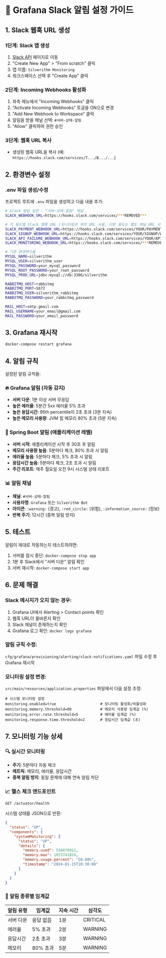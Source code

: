 # 🔔 Grafana Slack 알림 설정 가이드

## 1. Slack 웹훅 URL 생성

### 1단계: Slack 앱 생성
1. [Slack API](https://api.slack.com/apps) 페이지로 이동
2. "Create New App" > "From scratch" 클릭
3. 앱 이름: `Silverithm Monitoring`
4. 워크스페이스 선택 후 "Create App" 클릭

### 2단계: Incoming Webhooks 활성화
1. 좌측 메뉴에서 "Incoming Webhooks" 클릭
2. "Activate Incoming Webhooks" 토글을 ON으로 변경
3. "Add New Webhook to Workspace" 클릭
4. 알림을 받을 채널 선택: `#서버-상태-알림`
5. "Allow" 클릭하여 권한 승인

### 3단계: 웹훅 URL 복사
- 생성된 웹훅 URL을 복사 (예: `https://hooks.slack.com/services/T.../B.../...`)

## 2. 환경변수 설정

### .env 파일 생성/수정
프로젝트 루트에 `.env` 파일을 생성하고 다음 내용 추가:

```bash
# Slack 알림 설정 - "서버-상태-알림" 채널
SLACK_WEBHOOK_URL=https://hooks.slack.com/services/***REMOVED***

# 각 용도별 Slack 웹훅 URL (모니터링은 위의 URL 사용, 다른 용도는 별도 채널 URL 사용 가능)
SLACK_PAYMENT_WEBHOOK_URL=https://hooks.slack.com/services/YOUR/PAYMENT/WEBHOOK_URL
SLACK_SIGNUP_WEBHOOK_URL=https://hooks.slack.com/services/YOUR/SIGNUP/WEBHOOK_URL  
SLACK_API_FAILURE_WEBHOOK_URL=https://hooks.slack.com/services/YOUR/API_FAILURE/WEBHOOK_URL
SLACK_MONITORING_WEBHOOK_URL=https://hooks.slack.com/services/***REMOVED***

# 기존 환경변수들
MYSQL_NAME=silverithm
MYSQL_USER=silverithm_user
MYSQL_PASSWORD=your_mysql_password
MYSQL_ROOT_PASSWORD=your_root_password
MYSQL_PROD_URL=jdbc:mysql://db:3306/silverithm

RABBITMQ_HOST=rabbitmq  
RABBITMQ_PORT=5672
RABBITMQ_USER=silverithm_rabbitmq
RABBITMQ_PASSWORD=your_rabbitmq_password

MAIL_HOST=smtp.gmail.com
MAIL_USERNAME=your_email@gmail.com
MAIL_PASSWORD=your_email_password
```

## 3. Grafana 재시작

```bash
docker-compose restart grafana
```

## 4. 알림 규칙

설정된 알림 규칙들:

### 🔥 Grafana 알림 (자동 감지)
- **서버 다운**: 1분 이상 서버 무응답
- **높은 에러율**: 5분간 5xx 에러율 5% 초과
- **높은 응답시간**: 95th percentile이 2초 초과 (3분 지속)
- **높은 메모리 사용량**: JVM 힙 메모리 80% 초과 (5분 지속)

### 🤖 Spring Boot 알림 (애플리케이션 레벨)
- **서버 시작**: 애플리케이션 시작 후 30초 후 알림
- **메모리 사용량 높음**: 5분마다 체크, 80% 초과 시 알림
- **에러율 높음**: 5분마다 체크, 5% 초과 시 알림  
- **응답시간 높음**: 5분마다 체크, 2초 초과 시 알림
- **주간 리포트**: 매주 월요일 오전 9시 시스템 상태 리포트

### 📊 알림 채널
- **채널**: `#서버-상태-알림`
- **사용자명**: `Grafana` 또는 `Silverithm Bot`
- **아이콘**: `:warning:` (경고), `:red_circle:` (위험), `:information_source:` (정보)
- **반복 주기**: 12시간 (중복 알림 방지)

## 5. 테스트

알림이 제대로 작동하는지 테스트하려면:

1. 서버를 잠시 중단: `docker-compose stop app`
2. 1분 후 Slack에서 "서버 다운" 알림 확인
3. 서버 재시작: `docker-compose start app`

## 6. 문제 해결

### Slack 메시지가 오지 않는 경우:
1. Grafana UI에서 Alerting > Contact points 확인
2. 웹훅 URL이 올바른지 확인  
3. Slack 채널이 존재하는지 확인
4. Grafana 로그 확인: `docker logs grafana`

### 알림 규칙 수정:
`cfg/grafana/provisioning/alerting/slack-notifications.yaml` 파일 수정 후 Grafana 재시작

### 모니터링 설정 변경:
`src/main/resources/application.properties` 파일에서 다음 설정 조정:
```properties
# 시스템 모니터링 설정
monitoring.enabled=true                    # 모니터링 활성화/비활성화
monitoring.memory.threshold=80             # 메모리 사용량 임계값 (%)
monitoring.error.rate.threshold=5          # 에러율 임계값 (%)
monitoring.response.time.threshold=2       # 응답시간 임계값 (초)
```

## 7. 모니터링 기능 상세

### 🔍 실시간 모니터링
- **주기**: 5분마다 자동 체크
- **메트릭**: 메모리, 에러율, 응답시간
- **중복 알림 방지**: 동일 문제에 대해 연속 알림 차단

### 📈 헬스 체크 엔드포인트
```
GET /actuator/health
```
시스템 상태를 JSON으로 반환:
```json
{
  "status": "UP",
  "components": {
    "systemMonitoring": {
      "status": "UP",
      "details": {
        "memory.used": 536870912,
        "memory.max": 1073741824,
        "memory.usage.percent": "50.00%",
        "timestamp": "2024-01-15T10:30:00"
      }
    }
  }
}
```

### 🎯 알림 종류별 임계값
| 알림 유형 | 임계값 | 지속 시간 | 심각도 |
|-----------|--------|-----------|--------|
| 서버 다운 | 응답 없음 | 1분 | CRITICAL |
| 에러율 | 5% 초과 | 2분 | WARNING |
| 응답시간 | 2초 초과 | 3분 | WARNING |
| 메모리 | 80% 초과 | 5분 | WARNING | 